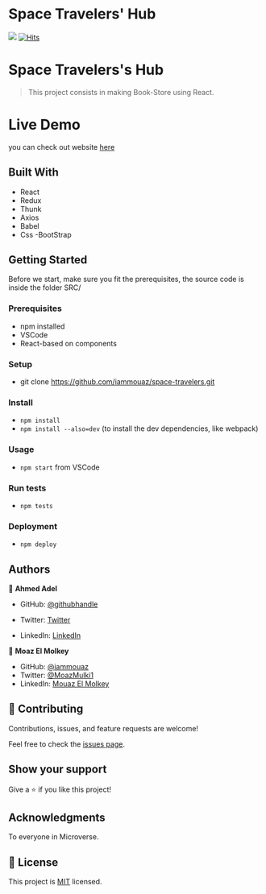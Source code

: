 # Space Travelers' Hub

![](https://img.shields.io/badge/Microverse-blueviolet) [![Hits](https://hits.seeyoufarm.com/api/count/incr/badge.svg?url=https%3A%2F%2Fgithub.com%2Flfmnovaes%2Ftodo-list&count_bg=%2379C83D&title_bg=%23555555&icon=&icon_color=%23E7E7E7&title=hits&edge_flat=false)](https://hits.seeyoufarm.com)

# Space Travelers's Hub

> This project consists in making Book-Store using React.

# Live Demo
you can check out website [here]()

## Built With

- React
- Redux
- Thunk
- Axios
- Babel
- Css
-BootStrap


## Getting Started
Before we start, make sure you fit the prerequisites, the source code is inside the folder SRC/

### Prerequisites
- npm installed
- VSCode
- React-based on components

### Setup
- git clone https://github.com/iammouaz/space-travelers.git

### Install
- `npm install`
- `npm install --also=dev` (to install the dev dependencies, like webpack)

### Usage
- `npm start` from VSCode

### Run tests
- `npm tests`

### Deployment
- `npm deploy`

## Authors

👤 **Ahmed Adel**

* GitHub: [@githubhandle](https://github.com/ahmedadel56)
- Twitter: [Twitter](https://twitter.com/tiredashell0)
* LinkedIn: [LinkedIn](https://www.linkedin.com/in/ahmed-adel56/)

👤 **Moaz El Molkey**

- GitHub: [@iammouaz](https://github.com/iammouaz)
- Twitter: [@MoazMulki1](https://twitter.com/MoazMulki1)
- LinkedIn: [Mouaz El Molkey](https://www.linkedin.com/in/mohammad-mouaz-molki-1368981bb/)

## 🤝 Contributing

Contributions, issues, and feature requests are welcome!

Feel free to check the [issues page](../../issues/).

## Show your support

Give a ⭐️ if you like this project!

## Acknowledgments

To everyone in Microverse.

## 📝 License

This project is [MIT](./LICENSE) licensed.
